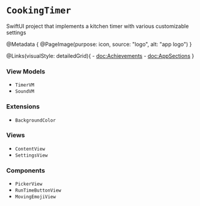 # ``CookingTimer``

SwiftUI project that implements a kitchen timer with various customizable settings

@Metadata {
    @PageImage(purpose: icon,
               source: "logo",
               alt: "app logo")
}

@Links(visualStyle: detailedGrid){
    - <doc:Achievements>
    - <doc:AppSections>
}

### View Models

- ``TimerVM``
- ``SoundVM``

### Extensions

- ``BackgroundColor``

### Views

- ``ContentView``
- ``SettingsView``

### Components

- ``PickerView``
- ``RunTimeButtonView``
- ``MovingEmojiView``
